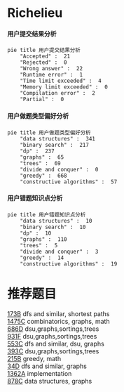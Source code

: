 # Richelieu

<!-- tabs:start -->



#### **用户提交结果分析**

```mermaid
pie title 用户提交结果分析
    "Accepted" :  21
    "Rejected" :  0
    "Wrong answer" :  22
    "Runtime error" :  1
    "Time limit exceeded" :  4
    "Memory limit exceeded" :  0
    "Compilation error" :  2
    "Partial" :  0
```

#### **用户做题类型偏好分析**

```mermaid
pie title 用户做题类型偏好分析
    "data structures" :  341
    "binary search" :  217
    "dp" :  237
    "graphs" :  65
    "trees" :  69
    "divide and conquer" :  0
    "greedy" :  668
    "constructive algorithms" :  57
```
#### **用户错题知识点分析**

```mermaid
pie title 用户错题知识点分析
    "data structures" :  10
    "binary search" :  10
    "dp" :  10
    "graphs" :  110
    "trees" :  5
    "divide and conquer" :  3
    "greedy" :  14
    "constructive algorithms" :  19
```



<!-- tabs:end -->
# 推荐题目
[173B](https://codeforces.com/contest/173/problem/B)		dfs and similar,
                        shortest paths		  
[1475C](https://codeforces.com/contest/1475/problem/C)		combinatorics,
                        graphs,
                        math		  
[686D](https://codeforces.com/contest/686/problem/D)		dsu,graphs,sortings,trees		  
[931F](https://codeforces.com/contest/931/problem/F)		dsu,graphs,sortings,trees		  
[553C](https://codeforces.com/contest/553/problem/C)		dfs and similar,
                        dsu,
                        graphs		  
[393C](https://codeforces.com/contest/393/problem/C)		dsu,graphs,sortings,trees		  
[215B](https://codeforces.com/contest/215/problem/B)		greedy,
                        math		  
[34D](https://codeforces.com/contest/34/problem/D)		dfs and similar,
                        graphs		  
[1362A](https://codeforces.com/contest/1362/problem/A)		implementation		  
[878C](https://codeforces.com/contest/878/problem/C)		data structures,
                        graphs		  
